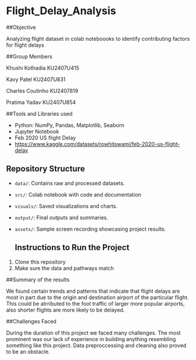 # Flight_Delay_Analysis

##Objective

Analyzing flight dataset in colab noteboooks to identify contributing factors for flight delays 

##Group Members

Khushi Kothadia KU2407U415

Kavy Patel KU2407U831

Charles Coutinho KU2407819

Pratima Yadav KU2407U854

##Tools and Libraries used
- Python: NumPy, Pandas, Matplotlib, Seaborn
- Jupyter Notebook
- Feb 2020 US flight Delay
- https://www.kaggle.com/datasets/rowhitswami/feb-2020-us-flight-delay

## Repository Structure
- `data/`: Contains raw and processed datasets.
- `src/`: Colab notebook with code and documentation
- `visuals/`: Saved visualizations and charts.
- `output/`: Final outputs and summaries.
- `assets/`: Sample screen recording showcasing project results.

  ## Instructions to Run the Project
1. Clone this repository
2. Make sure the data and pathways match

##Summary of the results

We found certain trends and patterns that indicate that flight delays are most in part due to the origin and destination airport of the particular flight. This could be atrributed to the foot traffic of larger more popular airports, also shorter flights are more likely to be delayed.

##Challenges Faced

During the duration of this project we faced many challenges. The most prominent was our lack of experience in building anything resembling something like this project. Data preproccessing and cleaning also proved to be an obstacle.
